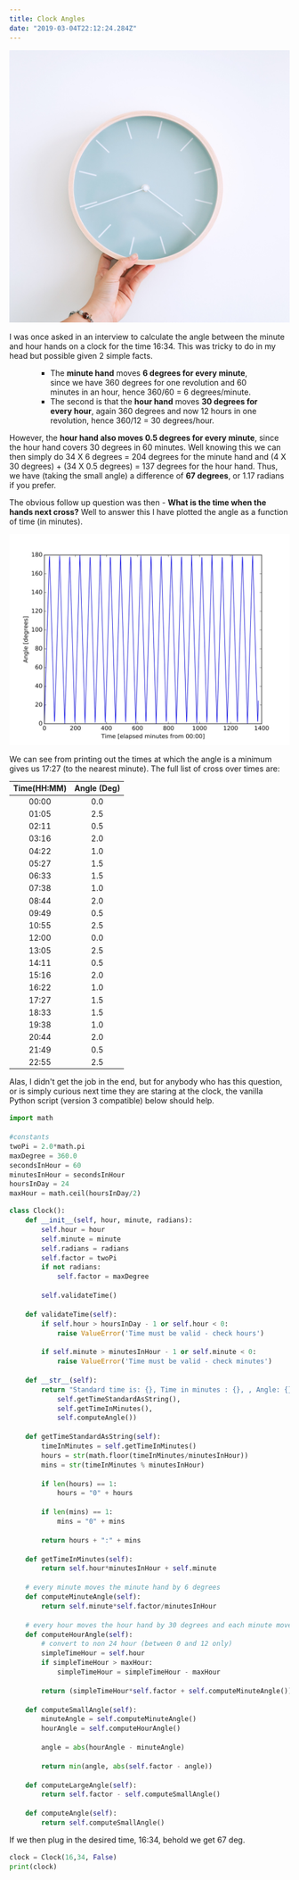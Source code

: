 ```yaml
---
title: Clock Angles
date: "2019-03-04T22:12:24.284Z"
---
```


![Clock](./clock.jpg)

I was once asked in an interview to calculate the angle between the minute and hour hands on a clock for the time 16:34. This was tricky to do in my head but possible given 2 simple facts. 

<ul style="list-style-type:square;margin-left:50px;margin-right:50px">
  <li>The <b>minute hand</b> moves <b>6 degrees for every minute</b>, since we have 360 degrees for one revolution and 60 minutes in an hour, hence 360/60 = 6 degrees/minute. </li>
  <li>The second is that the <b>hour hand</b> moves <b>30 degrees for every hour</b>, again 360 degrees and now 12 hours in one revolution, hence 360/12 = 30 degrees/hour. </li>
</ul>

However, the <b>hour hand also moves 0.5 degrees for every minute</b>, since the hour hand covers 30 degrees in 60 minutes. 
Well knowing this we can then simply do 34 X 6 degrees = 204 degrees for the minute hand and (4 X 30 degrees) + (34 X 0.5 degrees) = 137 degrees for the hour hand. Thus, we have (taking the small angle) a difference of <b>67 degrees</b>, or 1.17 radians if you prefer.

The obvious follow up question was then - <b>What is the time when the hands next cross?</b> Well to answer this I have plotted the angle as a function of time (in minutes). 

![Graph](./times_vs_angles.jpg)

We can see from printing out the times at which the angle is a minimum gives us 17:27 (to the nearest minute). The full list of cross over times are:

| Time(HH:MM)  |  Angle (Deg) |
| :----: | :----: |
| 00:00 | 0.0 |
| 01:05 | 2.5 |
| 02:11 | 0.5 |
| 03:16 | 2.0 |
| 04:22 | 1.0 |
| 05:27 | 1.5 |
| 06:33 | 1.5 |
| 07:38 | 1.0 |
| 08:44 | 2.0 |
| 09:49 | 0.5 |
| 10:55 | 2.5 |
| 12:00 | 0.0 |
| 13:05 | 2.5 |
| 14:11 | 0.5 |
| 15:16 | 2.0 |
| 16:22 | 1.0 |
| 17:27 | 1.5 |
| 18:33 | 1.5 |
| 19:38 | 1.0 |
| 20:44 | 2.0 |
| 21:49 | 0.5 |
| 22:55 | 2.5 |


Alas, I didn't get the job in the end, but for anybody who has this question, or is simply curious next time they are staring at the clock, the vanilla Python script (version 3 compatible) below should help.

```python
import math

#constants
twoPi = 2.0*math.pi
maxDegree = 360.0
secondsInHour = 60
minutesInHour = secondsInHour
hoursInDay = 24
maxHour = math.ceil(hoursInDay/2)
```

```python
class Clock():
    def __init__(self, hour, minute, radians):
        self.hour = hour
        self.minute = minute
        self.radians = radians
        self.factor = twoPi
        if not radians:
            self.factor = maxDegree
        
        self.validateTime()
    
    def validateTime(self):
        if self.hour > hoursInDay - 1 or self.hour < 0:
            raise ValueError('Time must be valid - check hours')
        
        if self.minute > minutesInHour - 1 or self.minute < 0:
            raise ValueError('Time must be valid - check minutes')
                        
    def __str__(self):
        return "Standard time is: {}, Time in minutes : {}, , Angle: {}".format( 
            self.getTimeStandardAsString(), 
            self.getTimeInMinutes(), 
            self.computeAngle())            
    
    def getTimeStandardAsString(self):
        timeInMinutes = self.getTimeInMinutes()
        hours = str(math.floor(timeInMinutes/minutesInHour))
        mins = str(timeInMinutes % minutesInHour)
    
        if len(hours) == 1:
            hours = "0" + hours
            
        if len(mins) == 1:
            mins = "0" + mins
            
        return hours + ":" + mins
    
    def getTimeInMinutes(self):
        return self.hour*minutesInHour + self.minute
    
    # every minute moves the minute hand by 6 degrees
    def computeMinuteAngle(self):
        return self.minute*self.factor/minutesInHour
    
    # every hour moves the hour hand by 30 degrees and each minute moves the hour hand by 0.5 degrees
    def computeHourAngle(self):
        # convert to non 24 hour (between 0 and 12 only)
        simpleTimeHour = self.hour
        if simpleTimeHour > maxHour:
            simpleTimeHour = simpleTimeHour - maxHour
    
        return (simpleTimeHour*self.factor + self.computeMinuteAngle())/maxHour
        
    def computeSmallAngle(self):
        minuteAngle = self.computeMinuteAngle()
        hourAngle = self.computeHourAngle()
    
        angle = abs(hourAngle - minuteAngle)
        
        return min(angle, abs(self.factor - angle))
    
    def computeLargeAngle(self):
        return self.factor - self.computeSmallAngle()
    
    def computeAngle(self):
        return self.computeSmallAngle()
```


If we then plug in the desired time, 16:34, behold we get 67 deg.
```python
clock = Clock(16,34, False)
print(clock)
```
